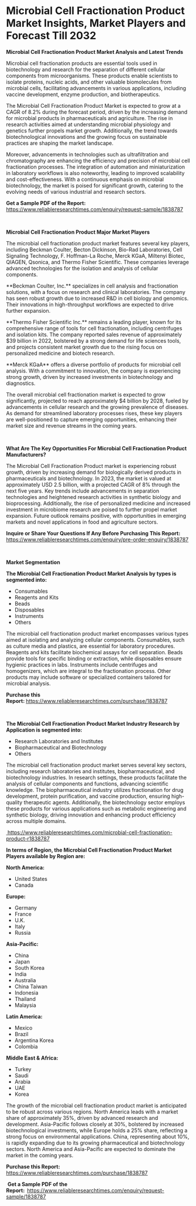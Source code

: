 <p><h1>Microbial Cell Fractionation Product Market Insights, Market Players and Forecast Till 2032</h1></p><p><strong>Microbial Cell Fractionation Product Market Analysis and Latest Trends</strong></p>
<p><p>Microbial cell fractionation products are essential tools used in biotechnology and research for the separation of different cellular components from microorganisms. These products enable scientists to isolate proteins, nucleic acids, and other valuable biomolecules from microbial cells, facilitating advancements in various applications, including vaccine development, enzyme production, and biotherapeutics.</p><p>The Microbial Cell Fractionation Product Market is expected to grow at a CAGR of 8.2% during the forecast period, driven by the increasing demand for microbial products in pharmaceuticals and agriculture. The rise in research activities aimed at understanding microbial physiology and genetics further propels market growth. Additionally, the trend towards biotechnological innovations and the growing focus on sustainable practices are shaping the market landscape. </p><p>Moreover, advancements in technologies such as ultrafiltration and chromatography are enhancing the efficiency and precision of microbial cell fractionation processes. The integration of automation and miniaturization in laboratory workflows is also noteworthy, leading to improved scalability and cost-effectiveness. With a continuous emphasis on microbial biotechnology, the market is poised for significant growth, catering to the evolving needs of various industrial and research sectors.</p></p>
<p><strong>Get a Sample PDF of the Report:&nbsp;</strong> <a href="https://www.reliableresearchtimes.com/enquiry/request-sample/1838787?utm_campaign=3273&utm_medium=2&utm_source=Github&utm_content=ia&utm_term=14042025&utm_id=microbial-cell-fractionation-product">https://www.reliableresearchtimes.com/enquiry/request-sample/1838787</a></p>
<p>&nbsp;</p>
<p><strong>Microbial Cell Fractionation Product Major Market Players</strong></p>
<p><p>The microbial cell fractionation product market features several key players, including Beckman Coulter, Becton Dickinson, Bio-Rad Laboratories, Cell Signaling Technology, F. Hoffman-La Roche, Merck KGaA, Miltenyi Biotec, QIAGEN, Qsonica, and Thermo Fisher Scientific. These companies leverage advanced technologies for the isolation and analysis of cellular components.</p><p>**Beckman Coulter, Inc.** specializes in cell analysis and fractionation solutions, with a focus on research and clinical laboratories. The company has seen robust growth due to increased R&D in cell biology and genomics. Their innovations in high-throughput workflows are expected to drive further expansion.</p><p>**Thermo Fisher Scientific Inc.** remains a leading player, known for its comprehensive range of tools for cell fractionation, including centrifuges and isolation kits. The company reported sales revenue of approximately $39 billion in 2022, bolstered by a strong demand for life sciences tools, and projects consistent market growth due to the rising focus on personalized medicine and biotech research.</p><p>**Merck KGaA** offers a diverse portfolio of products for microbial cell analysis. With a commitment to innovation, the company is experiencing strong growth, driven by increased investments in biotechnology and diagnostics.</p><p>The overall microbial cell fractionation market is expected to grow significantly, projected to reach approximately $4 billion by 2028, fueled by advancements in cellular research and the growing prevalence of diseases. As demand for streamlined laboratory processes rises, these key players are well-positioned to capture emerging opportunities, enhancing their market size and revenue streams in the coming years.</p></p>
<p>&nbsp;</p>
<p><strong>What Are The Key Opportunities For Microbial Cell Fractionation Product Manufacturers?</strong></p>
<p><p>The Microbial Cell Fractionation Product market is experiencing robust growth, driven by increasing demand for biologically derived products in pharmaceuticals and biotechnology. In 2023, the market is valued at approximately USD 2.5 billion, with a projected CAGR of 8% through the next five years. Key trends include advancements in separation technologies and heightened research activities in synthetic biology and bioprocessing. Additionally, the rise of personalized medicine and increased investment in microbiome research are poised to further propel market expansion. Future outlook remains positive, with opportunities in emerging markets and novel applications in food and agriculture sectors.</p></p>
<p><strong>Inquire or Share Your Questions If Any Before Purchasing This Report:</strong> <a href="https://www.reliableresearchtimes.com/enquiry/pre-order-enquiry/1838787?utm_campaign=3273&utm_medium=2&utm_source=Github&utm_content=ia&utm_term=14042025&utm_id=microbial-cell-fractionation-product">https://www.reliableresearchtimes.com/enquiry/pre-order-enquiry/1838787</a></p>
<p>&nbsp;</p>
<p><strong>Market Segmentation</strong></p>
<p><strong>The Microbial Cell Fractionation Product Market Analysis by types is segmented into:</strong></p>
<p><ul><li>Consumables</li><li>Reagents and Kits</li><li>Beads</li><li>Disposables</li><li>Instruments</li><li>Others</li></ul></p>
<p><p>The microbial cell fractionation product market encompasses various types aimed at isolating and analyzing cellular components. Consumables, such as culture media and plastics, are essential for laboratory procedures. Reagents and kits facilitate biochemical assays for cell separation. Beads provide tools for specific binding or extraction, while disposables ensure hygienic practices in labs. Instruments include centrifuges and homogenizers, which are integral to the fractionation process. Other products may include software or specialized containers tailored for microbial analysis.</p></p>
<p><strong>Purchase this Report:&nbsp;</strong><a href="https://www.reliableresearchtimes.com/purchase/1838787?utm_campaign=3273&utm_medium=2&utm_source=Github&utm_content=ia&utm_term=14042025&utm_id=microbial-cell-fractionation-product">https://www.reliableresearchtimes.com/purchase/1838787</a></p>
<p>&nbsp;</p>
<p><strong>The Microbial Cell Fractionation Product Market Industry Research by Application is segmented into:</strong></p>
<p><ul><li>Research Laboratories and Institutes</li><li>Biopharmaceutical and Biotechnology</li><li>Others</li></ul></p>
<p><p>The microbial cell fractionation product market serves several key sectors, including research laboratories and institutes, biopharmaceutical, and biotechnology industries. In research settings, these products facilitate the analysis of cellular components and functions, advancing scientific knowledge. The biopharmaceutical industry utilizes fractionation for drug development, protein purification, and vaccine production, ensuring high-quality therapeutic agents. Additionally, the biotechnology sector employs these products for various applications such as metabolic engineering and synthetic biology, driving innovation and enhancing product efficiency across multiple domains.</p></p>
<p><a href="https://www.reliableresearchtimes.com/microbial-cell-fractionation-product-r1838787?utm_campaign=3273&utm_medium=2&utm_source=Github&utm_content=ia&utm_term=14042025&utm_id=microbial-cell-fractionation-product">&nbsp;https://www.reliableresearchtimes.com/microbial-cell-fractionation-product-r1838787</a></p>
<p><strong>In terms of Region, the Microbial Cell Fractionation Product Market Players available by Region are:</strong></p>
<p>
    <p> <strong> North America: </strong>
        <ul>
            <li>United States</li>
            <li>Canada</li>
        </ul>
        </p> 
    <p> <strong> Europe: </strong>
        <ul>
            <li>Germany</li>
            <li>France</li>
            <li>U.K.</li>
            <li>Italy</li>
            <li>Russia</li>
        </ul>
        </p> 
    <p> <strong> Asia-Pacific: </strong>
        <ul>
            <li>China</li>
            <li>Japan</li>
            <li>South Korea</li>
            <li>India</li>
            <li>Australia</li>
            <li>China Taiwan</li>
            <li>Indonesia</li>
            <li>Thailand</li>
            <li>Malaysia</li>
        </ul>
        </p> 
    <p> <strong> Latin America: </strong>
        <ul>
            <li>Mexico</li>
            <li>Brazil</li>
            <li>Argentina Korea</li>
            <li>Colombia</li>
        </ul>
        </p> 
    <p> <strong> Middle East & Africa: </strong>
        <ul>
            <li>Turkey</li>
            <li>Saudi</li>
            <li>Arabia</li>
            <li>UAE</li>
            <li>Korea</li>
        </ul>
    </p>
    </p>
<p><p>The growth of the microbial cell fractionation product market is anticipated to be robust across various regions. North America leads with a market share of approximately 35%, driven by advanced research and development. Asia-Pacific follows closely at 30%, bolstered by increased biotechnological investments, while Europe holds a 25% share, reflecting a strong focus on environmental applications. China, representing about 10%, is rapidly expanding due to its growing pharmaceutical and biotechnology sectors. North America and Asia-Pacific are expected to dominate the market in the coming years.</p></p>
<p><strong>Purchase this Report: </strong><a href="https://www.reliableresearchtimes.com/purchase/1838787?utm_campaign=3273&utm_medium=2&utm_source=Github&utm_content=ia&utm_term=14042025&utm_id=microbial-cell-fractionation-product">https://www.reliableresearchtimes.com/purchase/1838787</a></p>
<p>&nbsp;<strong>Get a Sample PDF of the Report:&nbsp;&nbsp;</strong><a href="https://www.reliableresearchtimes.com/enquiry/request-sample/1838787?utm_campaign=3273&utm_medium=2&utm_source=Github&utm_content=ia&utm_term=14042025&utm_id=microbial-cell-fractionation-product">https://www.reliableresearchtimes.com/enquiry/request-sample/1838787</a></p>
<p><strong></strong></p>
<p><p></p><p></p><p></p></p>